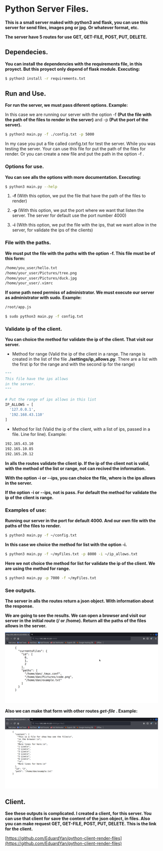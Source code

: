 # Python Server Files.

__This is a small server maked with python3 and flask, you can use this server for send files, images png or jpg. Or whatever format,  etc.__

__The server have 5 routes for use GET, GET-FILE, POST, PUT, DELETE.__

## Dependecies.
__You can install the dependencies with the requirements file, in this proyect. But this proyect only depend of flask module. Executing:__

```bash
$ python3 install -r requirements.txt
```

## Run and Use.
__For run the server, we must pass diferent options. Example:__

In this case we are running our server with the option -f __(Put the file with the path of the files to render in the server)__ and -p __(Put the port of the server).__

```bash
$ python3 main.py -f ./config.txt -p 5000
```
In my case you put a file called config.txt for test the server. While you was testing the server. Your can use this file for put the path of the files for render. Or you can create a new file and put the path in the option -f .

### Options for use.
__You can see alls the options with more documentation.  Executing:__
```bash
$ python3 main.py --help
```

1. __-f__  (With this option, we put the file that have the path of the files to render)

2. __-p__ (With this option, we put the port where we want that listen the server. The server for default use the port number 4000)

3. __-i__ (With this option, we put the file with the ips, that we want allow in the server, for validate the ips of the clients)

### File with the paths.
__We must put the file with the paths with the option -f. This file must be of this form:__
```txt
/home/you_user/hello.txt
/home/your_user/Pictures/tree.png
/home/your_user/Pictures/duck.jpg
/home/your_user/.vimrc

```
__If some path need permiss of administrator. We must execute our server as administrator with sudo. Example:__
```txt
/root/app.js
```

```bash
$ sudo python3 main.py -f config.txt
```

### Validate ip of the client.
__You can choice the method for validate the ip of the client. That visit our server.__

* Method for range (Valid the ip of the client in a range. The range is created in the list of the file __./settings/ip_allows.py__. There are a list with the first ip for the range and with the second ip for the range)

```python
"""
This file have the ips allows 
in the server.
"""

# Put the range of ips allows in this list
IP_ALLOWS = [
  '127.0.0.1',
  '192.168.43.110'
]

```

* Method for list (Valid the ip of the client, with a list of ips, passed in a file. Line for line). Example:
```txt
192.165.43.10
192.165.10.85
192.165.20.12

```

__In alls the routes validate the client ip. If the ip of the client not is valid, with the method of the
list or range, not can recived the information.__

__With the option -i or --ips, you can choice the file, where is the ips allows in the server.__

__If the option -i or --ips, not is pass. For default the method for validate the ip of the client
is range.__

### Examples of use:

__Running our server in the port for default 4000. And our own file with the paths of the files to render.__
```bash
$ python3 main.py -f ~/config.txt
```

__In this case we choice the method for list with the option -i.__
```bash
$ python3 main.py -f ~/myFiles.txt -p 8000 -i ~/ip_allows.txt
```

__Here we not choice the method for list for validate the ip of the client. We are using the method for range.__
```bash
$ python3 main.py -p 7000 -f ~/myFiles.txt
```

### See outputs.
__The server in alls the routes return a json object. With information about the response.__

__We are going to see the results. We can open a browser and visit our server in the initial route (/ or /home). Return all the paths of the files allows in the server.__

![](./doc/example-results.png)

__Also we can make that form with other routes *get-file* . Example:__

![](./doc/example-results-get-file.png)

## Client.

__See these outputs is complicated. I created a client, for this server. You can use that client for save the content of the json object, in files. Also you can make request GET, GET-FILE, POST, PUT, DELETE. This is the link for the client.__

[https://github.com/EduardYan/python-client-render-files](https://github.com/EduardYan/python-client-render-files)
